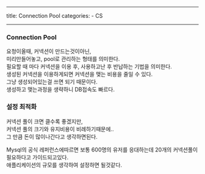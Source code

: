 
---
title: Connection Pool
categories: 
    - CS 

---

### Connection Pool

요청이올때, 커넥션이 만드는것이아닌, <br>
미리만들어놓고, pool로 관리하는 형태를 의미한다. <br>
필요할 때 마다 커넥션을 이용 후, 사용하고난 후 반납하는 기법을 의미한다. <br>
생성된 커넥션을 이용하게되면 커넥션을 맺는 비용을 줄일 수 있다. <br>
그냥 생성되어있는걸 쓰면 되기 때문이다. <br>
생성하고 맺는과정을 생략하니 DB접속도 빠르다. <br>




### 설정 최적화  
커넥션 풀이 크면 클수록 좋겠지만, <br>
커넥션 풀의 크기와 유지비용이 비례하기때문에.. <br>
그 만큼 돈이 많이나간다고 생각하면된다. <br>

Mysql의 공식 레퍼런스에따르면 보통 600명의 유저를 응대하는데 20개의 커넥션풀이 필요하다고 가이드되고있다. <br>
애플리케이션의 규모를 생각하여 설정하면 될것같다. <br>






